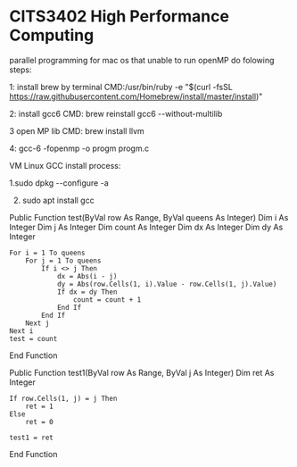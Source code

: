 # CITS3402 High Performance Computing
parallel programming
for mac os that unable to run openMP do folowing steps:

1: install brew by terminal CMD:/usr/bin/ruby -e "$(curl -fsSL https://raw.githubusercontent.com/Homebrew/install/master/install)"

2: install gcc6 CMD: brew reinstall gcc6 --without-multilib

3 open MP lib CMD: brew install llvm

4: gcc-6 -fopenmp -o progm progm.c

VM Linux GCC install process:

1.sudo dpkg --configure -a

2. sudo apt install gcc




Public Function test(ByVal row As Range, ByVal queens As Integer)
    Dim i As Integer
    Dim j As Integer
    Dim count As Integer
    Dim dx As Integer
    Dim dy As Integer
    
    
    For i = 1 To queens
        For j = 1 To queens
            If i <> j Then
                dx = Abs(i - j)
                dy = Abs(row.Cells(1, i).Value - row.Cells(1, j).Value)
                If dx = dy Then
                    count = count + 1
                End If
            End If
        Next j
    Next i
    test = count

End Function

Public Function test1(ByVal row As Range, ByVal j As Integer)
    Dim ret As Integer
    
    If row.Cells(1, j) = j Then
        ret = 1
    Else
        ret = 0
    
    test1 = ret
End Function
